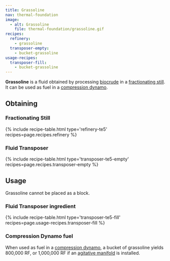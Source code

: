 ```yaml
---
title: Grassoline
nav: thermal-foundation
image:
  - alt: Grassoline
    file: thermal-foundation/grassoline.gif
recipes:
  refinery:
    - grassoline
  transposer-empty:
    - bucket-grassoline
usage-recipes:
  transposer-fill:
    - bucket-grassoline
---
```


**Grassoline** is a fluid obtained by processing
[biocrude](/docs/thermal-foundation/biocrude/) in a [fractionating
still](/docs/thermal-expansion/fractionating-still/). It can be used as fuel in
a [compression dynamo](/docs/thermal-expansion/compression-dynamo/).


Obtaining
---------

### Fractionating Still
{% include recipe-table.html type='refinery-te5' recipes=page.recipes.refinery %}

### Fluid Transposer
{% include recipe-table.html type='transposer-te5-empty' recipes=page.recipes.transposer-empty %}


Usage
-----

Grassoline cannot be placed as a block.

### Fluid Transposer ingredient
{% include recipe-table.html type='transposer-te5-fill' recipes=page.usage-recipes.transposer-fill %}

### Compression Dynamo fuel
When used as fuel in a [compression
dynamo](/docs/thermal-expansion/compression-dynamo/), a bucket of grassoline
yields 800,000 RF, or 1,000,000 RF if an [agitative
manifold](/docs/thermal-expansion/augment-agitative-manifold/) is installed.
